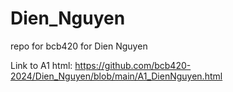# Dien_Nguyen
repo for bcb420 for Dien Nguyen

Link to A1 html: https://github.com/bcb420-2024/Dien_Nguyen/blob/main/A1_DienNguyen.html
